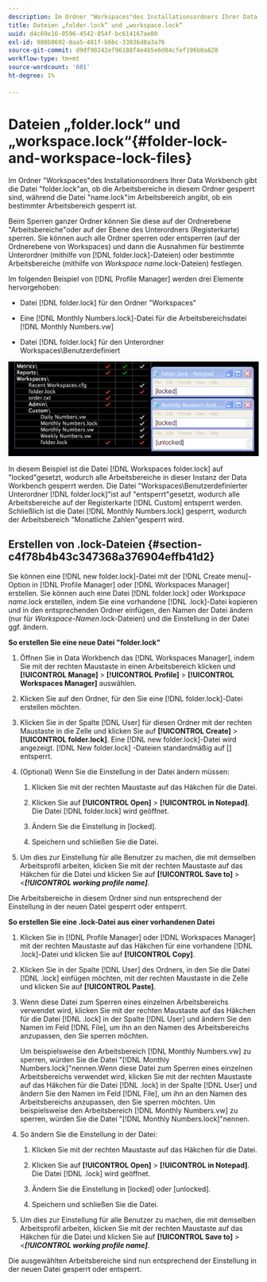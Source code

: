 ```yaml
---
description: Im Ordner "Workspaces"des Installationsordners Ihrer Data Workbench gibt die Datei "folder.lock"an, ob die Arbeitsbereiche in diesem Ordner gesperrt sind, während die Datei "name.lock"im Arbeitsbereich angibt, ob ein bestimmter Arbeitsbereich gesperrt ist.
title: Dateien „folder.lock“ und „workspace.lock“
uuid: d4c69e16-0596-4542-854f-bc614167ae80
exl-id: 980b8692-8aa5-481f-b6bc-33836d8a3a76
source-git-commit: d9df90242ef96188f4e4b5e6d04cfef196b0a628
workflow-type: tm+mt
source-wordcount: '601'
ht-degree: 1%

---
```


# Dateien „folder.lock“ und „workspace.lock“{#folder-lock-and-workspace-lock-files}

Im Ordner &quot;Workspaces&quot;des Installationsordners Ihrer Data Workbench gibt die Datei &quot;folder.lock&quot;an, ob die Arbeitsbereiche in diesem Ordner gesperrt sind, während die Datei &quot;name.lock&quot;im Arbeitsbereich angibt, ob ein bestimmter Arbeitsbereich gesperrt ist.

Beim Sperren ganzer Ordner können Sie diese auf der Ordnerebene &quot;Arbeitsbereiche&quot;oder auf der Ebene des Unterordners (Registerkarte) sperren. Sie können auch alle Ordner sperren oder entsperren (auf der Ordnerebene von Workspaces) und dann die Ausnahmen für bestimmte Unterordner (mithilfe von [!DNL folder.lock]-Dateien) oder bestimmte Arbeitsbereiche (mithilfe von *Workspace name*.lock-Dateien) festlegen.

Im folgenden Beispiel von [!DNL Profile Manager] werden drei Elemente hervorgehoben:

* Datei [!DNL folder.lock] für den Ordner &quot;Workspaces&quot;
* Eine [!DNL Monthly Numbers.lock]-Datei für die Arbeitsbereichsdatei [!DNL Monthly Numbers.vw]

* Datei [!DNL folder.lock] für den Unterordner Workspaces\Benutzerdefiniert

![](assets/wsp_Locking_lockFiles.png)

In diesem Beispiel ist die Datei [!DNL Workspaces folder.lock] auf &quot;locked&quot;gesetzt, wodurch alle Arbeitsbereiche in dieser Instanz der Data Workbench gesperrt werden. Die Datei &quot;Workspaces\Benutzerdefinierter Unterordner [!DNL folder.lock]&quot;ist auf &quot;entsperrt&quot;gesetzt, wodurch alle Arbeitsbereiche auf der Registerkarte [!DNL Custom] entsperrt werden. Schließlich ist die Datei [!DNL Monthly Numbers.lock] gesperrt, wodurch der Arbeitsbereich &quot;Monatliche Zahlen&quot;gesperrt wird.

## Erstellen von .lock-Dateien {#section-c4f78b4b43c347368a376904effb41d2}

Sie können eine [!DNL new folder.lock]-Datei mit der [!DNL Create menu]-Option in [!DNL Profile Manager] oder [!DNL Workspaces Manager] erstellen. Sie können auch eine Datei [!DNL folder.lock] oder *Workspace name*.lock erstellen, indem Sie eine vorhandene [!DNL .lock]-Datei kopieren und in den entsprechenden Ordner einfügen, den Namen der Datei ändern (nur für *Workspace-Namen*.lock-Dateien) und die Einstellung in der Datei ggf. ändern.

**So erstellen Sie eine neue Datei &quot;folder.lock&quot;**

1. Öffnen Sie in Data Workbench das [!DNL Workspaces Manager], indem Sie mit der rechten Maustaste in einen Arbeitsbereich klicken und **[!UICONTROL Manage]** > **[!UICONTROL Profile]** > **[!UICONTROL Workspaces Manager]** auswählen.
1. Klicken Sie auf den Ordner, für den Sie eine [!DNL folder.lock]-Datei erstellen möchten.
1. Klicken Sie in der Spalte [!DNL User] für diesen Ordner mit der rechten Maustaste in die Zelle und klicken Sie auf **[!UICONTROL Create]** > **[!UICONTROL folder.lock]**. Eine [!DNL new folder.lock]-Datei wird angezeigt. [!DNL New folder.lock] -Dateien standardmäßig auf  [] entsperrt.
1. (Optional) Wenn Sie die Einstellung in der Datei ändern müssen:

   1. Klicken Sie mit der rechten Maustaste auf das Häkchen für die Datei.
   1. Klicken Sie auf **[!UICONTROL Open]** > **[!UICONTROL in Notepad]**. Die Datei [!DNL folder.lock] wird geöffnet.

   1. Ändern Sie die Einstellung in [locked].
   1. Speichern und schließen Sie die Datei.

1. Um dies zur Einstellung für alle Benutzer zu machen, die mit demselben Arbeitsprofil arbeiten, klicken Sie mit der rechten Maustaste auf das Häkchen für die Datei und klicken Sie auf **[!UICONTROL Save to]** > *&lt;**[!UICONTROL working profile name]***.

Die Arbeitsbereiche in diesem Ordner sind nun entsprechend der Einstellung in der neuen Datei gesperrt oder entsperrt.

**So erstellen Sie eine .lock-Datei aus einer vorhandenen Datei**

1. Klicken Sie in [!DNL Profile Manager] oder [!DNL Workspaces Manager] mit der rechten Maustaste auf das Häkchen für eine vorhandene [!DNL .lock]-Datei und klicken Sie auf **[!UICONTROL Copy]**.
1. Klicken Sie in der Spalte [!DNL User] des Ordners, in den Sie die Datei [!DNL .lock] einfügen möchten, mit der rechten Maustaste in die Zelle und klicken Sie auf **[!UICONTROL Paste]**.
1. Wenn diese Datei zum Sperren eines einzelnen Arbeitsbereichs verwendet wird, klicken Sie mit der rechten Maustaste auf das Häkchen für die Datei [!DNL .lock] in der Spalte [!DNL User] und ändern Sie den Namen im Feld [!DNL File], um ihn an den Namen des Arbeitsbereichs anzupassen, den Sie sperren möchten.

   Um beispielsweise den Arbeitsbereich [!DNL Monthly Numbers.vw] zu sperren, würden Sie die Datei &quot;[!DNL Monthly Numbers.lock]&quot;nennen.Wenn diese Datei zum Sperren eines einzelnen Arbeitsbereichs verwendet wird, klicken Sie mit der rechten Maustaste auf das Häkchen für die Datei [!DNL .lock] in der Spalte [!DNL User] und ändern Sie den Namen im Feld [!DNL File], um ihn an den Namen des Arbeitsbereichs anzupassen, den Sie sperren möchten. Um beispielsweise den Arbeitsbereich [!DNL Monthly Numbers.vw] zu sperren, würden Sie die Datei &quot;[!DNL Monthly Numbers.lock]&quot;nennen.

1. So ändern Sie die Einstellung in der Datei:

   1. Klicken Sie mit der rechten Maustaste auf das Häkchen für die Datei.
   1. Klicken Sie auf **[!UICONTROL Open]** > **[!UICONTROL in Notepad]**. Die Datei [!DNL .lock] wird geöffnet.

   1. Ändern Sie die Einstellung in [locked] oder [unlocked].
   1. Speichern und schließen Sie die Datei.

1. Um dies zur Einstellung für alle Benutzer zu machen, die mit demselben Arbeitsprofil arbeiten, klicken Sie mit der rechten Maustaste auf das Häkchen für die Datei und klicken Sie auf **[!UICONTROL Save to]** > *&lt;**[!UICONTROL working profile name]***.

Die ausgewählten Arbeitsbereiche sind nun entsprechend der Einstellung in der neuen Datei gesperrt oder entsperrt.
